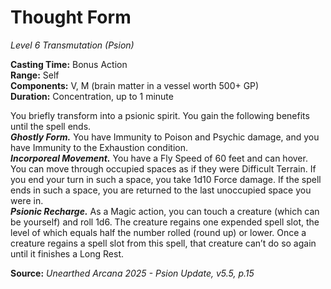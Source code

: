 # Thought Form
*Level 6 Transmutation (Psion)*

**Casting Time:** Bonus Action  
**Range:** Self  
**Components:** V, M (brain matter in a vessel worth 500+ GP)  
**Duration:** Concentration, up to 1 minute  

You briefly transform into a psionic spirit. You gain the following benefits until the spell ends.  
***Ghostly Form.*** You have Immunity to Poison and Psychic damage, and you have Immunity to the Exhaustion condition.  
***Incorporeal Movement.*** You have a Fly Speed of 60 feet and can hover. You can move through occupied spaces as if they were Difficult Terrain. If you end your turn in such a space, you take 1d10 Force damage. If the spell ends in such a space, you are returned to the last unoccupied space you were in.  
***Psionic Recharge.*** As a Magic action, you can touch a creature (which can be yourself) and roll 1d6. The creature regains one expended spell slot, the level of which equals half the number rolled (round up) or lower. Once a creature regains a spell slot from this spell, that creature can’t do so again until it finishes a Long Rest.

**Source:** *Unearthed Arcana 2025 - Psion Update, v5.5, p.15*
